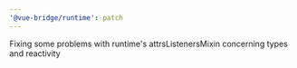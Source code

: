 ```yaml
---
'@vue-bridge/runtime': patch
---
```


Fixing some problems with runtime's attrsListenersMixin concerning types and reactivity
